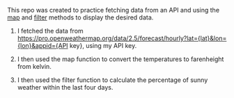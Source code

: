 This repo was created to practice fetching data from an API and using the [map](https://www.w3schools.com/jsref/jsref_map.asp) and [filter](https://www.w3schools.com/jsref/jsref_filter.asp) methods to display the desired data. 

1) I fetched the data from https://pro.openweathermap.org/data/2.5/forecast/hourly?lat={lat}&lon={lon}&appid={API key}, using my API key. 

2) I then used the map function to convert the temperatures to farenheight from kelvin.

3) I then used the filter function to calculate the percentage of sunny weather within the last four days. 